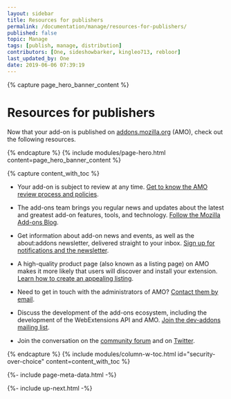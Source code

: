 ```yaml
---
layout: sidebar
title: Resources for publishers
permalink: /documentation/manage/resources-for-publishers/
published: false
topic: Manage
tags: [publish, manage, distribution]
contributors: [One, sideshowbarker, kingleo713, rebloor]
last_updated_by: One
date: 2019-06-06 07:39:19
---
```


<!-- Page Hero Banner -->

{% capture page_hero_banner_content %}

# Resources for publishers

Now that your add-on is published on [addons.mozilla.org](https://addons.mozilla.org/) (AMO), check out the following resources.

{% endcapture %}
{% include modules/page-hero.html
	content=page_hero_banner_content
%}

<!-- END: Page Hero Banner -->

<!-- Content with Table of Contents Module -->

{% capture content_with_toc %}

- Your add-on is subject to review at any time. [Get to know the AMO review process and policies](/documentation/publish/add-on-policies/).

- The add-ons team brings you regular news and updates about the latest and greatest add-on features, tools, and technology. [Follow the Mozilla Add-ons Blog](https://blog.mozilla.org/addons/).

- Get information about add-on news and events, as well as the about:addons newsletter, delivered straight to your inbox. [Sign up for notifications and the newsletter](https://addons.mozilla.org/firefox/users/edit#acct-notify/).

- A high-quality product page (also known as a listing page) on AMO makes it more likely that users will discover and install your extension. [Learn how to create an appealing listing](/documentation/develop/create-an-appealing-listing/).

- Need to get in touch with the administrators of AMO? [Contact them by email](mailto:amo-admins@mozilla.com).

- Discuss the development of the add-ons ecosystem, including the development of the WebExtensions API and AMO. [Join the dev-addons mailing list](https://mail.mozilla.org/listinfo/dev-addons/).

- Join the conversation on the [community forum](https://discourse.mozilla.org/c/add-ons) and on [Twitter](https://twitter.com/mozamo).

{% endcapture %}
{% include modules/column-w-toc.html
  id="security-over-choice"
  content=content_with_toc
%}

<!-- END: Content with Table of Contents -->

<!-- Meta Data -->

{%- include page-meta-data.html -%}

<!-- END: Meta Data -->

<!-- Up Next -->

{%- include up-next.html -%}

<!-- END: Up Next -->
